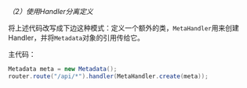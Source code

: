 _（2）使用Handler分离定义_

将上述代码改写成下边这种模式：定义一个额外的类，`MetaHandler`用来创建Handler，并将`Metadata`对象的引用传给它。

主代码：

```java
Metadata meta = new Metadata();
router.route("/api/*").handler(MetaHandler.create(meta));
```



